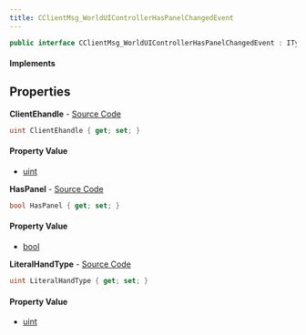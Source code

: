 ```yaml
---
title: CClientMsg_WorldUIControllerHasPanelChangedEvent
---
```


```csharp
public interface CClientMsg_WorldUIControllerHasPanelChangedEvent : ITypedProtobuf<CClientMsg_WorldUIControllerHasPanelChangedEvent>, INativeHandle
```

#### Implements

## Properties

**ClientEhandle** - [Source Code](https://github.com/swiftly-solution/swiftlys2/blob/master/managed/src/SwiftlyS2.Generated/Protobufs/Interfaces/CClientMsg_WorldUIControllerHasPanelChangedEvent.cs#L16)

```csharp
uint ClientEhandle { get; set; }
```

#### Property Value

- [uint](https://learn.microsoft.com/dotnet/api/system.uint32)

**HasPanel** - [Source Code](https://github.com/swiftly-solution/swiftlys2/blob/master/managed/src/SwiftlyS2.Generated/Protobufs/Interfaces/CClientMsg_WorldUIControllerHasPanelChangedEvent.cs#L13)

```csharp
bool HasPanel { get; set; }
```

#### Property Value

- [bool](https://learn.microsoft.com/dotnet/api/system.boolean)

**LiteralHandType** - [Source Code](https://github.com/swiftly-solution/swiftlys2/blob/master/managed/src/SwiftlyS2.Generated/Protobufs/Interfaces/CClientMsg_WorldUIControllerHasPanelChangedEvent.cs#L19)

```csharp
uint LiteralHandType { get; set; }
```

#### Property Value

- [uint](https://learn.microsoft.com/dotnet/api/system.uint32)


